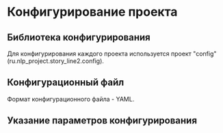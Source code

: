 # Конфигурирование проекта
## Библиотека конфигурирования
Для конфигурирования каждого проекта используется проект "config" (ru.nlp_project.story_line2.config).
## Конфигурационный файл
Формат конфигурационного файла - YAML.
## Указание параметров конфигурирования
